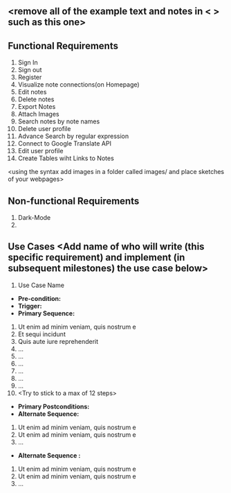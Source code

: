 ## <remove all of the example text and notes in < > such as this one>

## Functional Requirements
1. Sign In
2. Sign out
3. Register
4. Visualize note connections(on Homepage)
5. Edit notes
6. Delete notes
7. Export Notes
8. Attach Images
9. Search notes by note names
10. Delete user profile
11. Advance Search by regular expression
12. Connect to Google Translate API
13. Edit user profile
14. Create Tables wiht Links to Notes


<using the syntax [](images/ui1.png) add images in a folder called images/ and place sketches of your webpages>

## Non-functional Requirements
1. Dark-Mode
2. 

## Use Cases <Add name of who will write (this specific requirement) and implement (in subsequent milestones) the use case below>
1. Use Case Name<Visualize note connections>
- **Pre-condition:** <can be a list or short description>
- **Trigger:** <can be a list or short description>
- **Primary Sequence:**
1. Ut enim ad minim veniam, quis nostrum e
2. Et sequi incidunt
3. Quis aute iure reprehenderit
4. ...
5. ...
6. ...
7. ...
8. ...
9. ...
10. <Try to stick to a max of 12 steps>
- **Primary Postconditions:** <can be a list or short description>
- **Alternate Sequence:** <you can have more than one alternate sequence to
describe multiple issues that may arise and their outcomes>
1. Ut enim ad minim veniam, quis nostrum e
2. Ut enim ad minim veniam, quis nostrum e
3. ...
- **Alternate Sequence <optional>:** <you can have more than one alternate sequence to describe multiple issues that may arise>

1. Ut enim ad minim veniam, quis nostrum e
2. Ut enim ad minim veniam, quis nostrum e
3. ...


